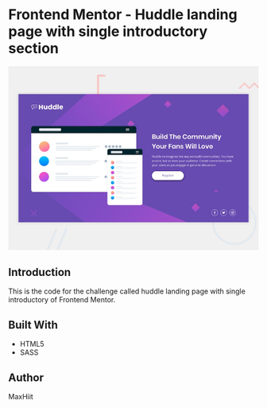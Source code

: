 # Frontend Mentor - Huddle landing page with single introductory section

![Design preview for the Huddle landing page with single introductory section](./design/desktop-preview.jpg)

## Introduction

This is the code for the challenge called huddle landing page with single introductory of Frontend Mentor.

## Built With

- HTML5
- SASS

## Author

MaxHiit
